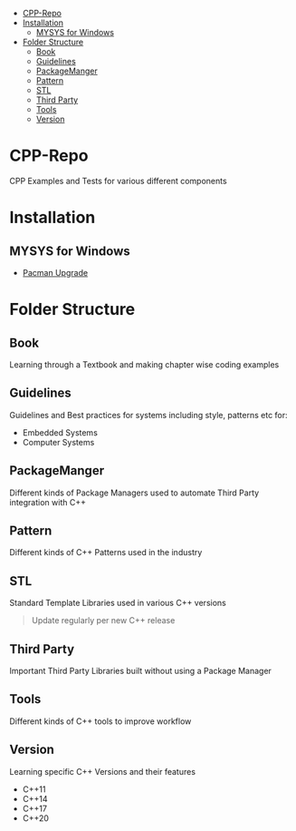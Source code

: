 
- [CPP-Repo](#cpp-repo)
- [Installation](#installation)
  - [MYSYS for Windows](#mysys-for-windows)
- [Folder Structure](#folder-structure)
  - [Book](#book)
  - [Guidelines](#guidelines)
  - [PackageManger](#packagemanger)
  - [Pattern](#pattern)
  - [STL](#stl)
  - [Third Party](#third-party)
  - [Tools](#tools)
  - [Version](#version)

# CPP-Repo

CPP Examples and Tests for various different components

# Installation

## MYSYS for Windows

- [Pacman Upgrade](https://solarianprogrammer.com/2019/11/05/install-gcc-windows/)

# Folder Structure

## Book

Learning through a Textbook and making chapter wise coding examples

## Guidelines

Guidelines and Best practices for systems including style, patterns etc for:

- Embedded Systems
- Computer Systems

## PackageManger

Different kinds of Package Managers used to automate Third Party integration with C++

## Pattern

Different kinds of C++ Patterns used in the industry

## STL

Standard Template Libraries used in various C++ versions

> Update regularly per new C++ release

## Third Party

Important Third Party Libraries built without using a Package Manager

## Tools

Different kinds of C++ tools to improve workflow

## Version

Learning specific C++ Versions and their features

- C++11
- C++14
- C++17
- C++20


